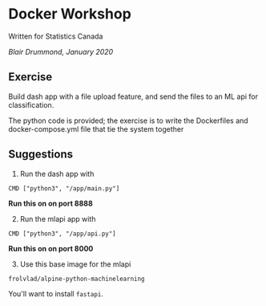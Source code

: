 Docker Workshop
===============

Written for Statistics Canada 

*Blair Drummond, January 2020*

Exercise
--------

Build dash app with a file upload feature, and send the files to an ML api
for classification.

The python code is provided; the exercise is to write the Dockerfiles and
docker-compose.yml file that tie the system together

Suggestions
-----------

1. Run the dash app with

```
CMD ["python3", "/app/main.py"] 
```

**Run this on on port 8888**


2. Run the mlapi app with 

```
CMD ["python3", "/app/api.py"] 
```

**Run this on on port 8000**


3. Use this base image for the mlapi

```
frolvlad/alpine-python-machinelearning
```

You'll want to install `fastapi`.
